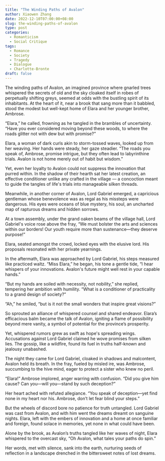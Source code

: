 ```yaml
---
title: "The Winding Paths of Avalon"
author: Xiaowen Zhang
date: 2022-12-10T07:00:00+08:00
slug: the-winding-paths-of-avalon
type: post
categories:
  - Romanticism
  - Social Critique
tags:
  - Romance
  - Society
  - Tragedy
  - Dialogue
  - Charlotte-Bronte
draft: false
---
```


The winding paths of Avalon, an imagined province where gnarled trees whispered the secrets of old and the sky cloaked itself in robes of perpetually shifting greys, seemed at odds with the bustling spirit of its inhabitants. At the heart of it, near a brook that sang more than it babbled, stood the modest but well-kept home of Elara and her younger brother, Ambrose.

“Elara,” he called, frowning as he tangled in the brambles of uncertainty. “Have you ever considered moving beyond these woods, to where the roads glitter not with dew but with promise?”

Elara, a woman of dark curls akin to storm-tossed waves, looked up from her weaving. Her hands were steady, her gaze steadier. “The roads you speak of, Ambrose, promise intrigue, but they often lead to labyrinthine trials. Avalon is not home merely out of habit but wisdom.”

Yet, even her loyalty to Avalon could not suppress the innovation that purred within. In the shadow of their hearth sat her latest creation, an effective conditioner unlike any crafted in the village — a concoction meant to guide the tangles of life's trials into manageable silken threads.

Meanwhile, in another corner of Avalon, Lord Gabriel emerged, a capricious gentleman whose benevolence was as regal as his missteps were dangerous. His eyes were oceans of blue mystery, his soul, an uncharted map of rapturous dreams and hidden sorrows.

At a town assembly, under the grand oaken beams of the village hall, Lord Gabriel's voice rose above the fray, “We must bolster the arts and sciences within our borders! Our youth require more than sustenance—they deserve purpose!”

Elara, seated amongst the crowd, locked eyes with the elusive lord. His proposals resonated with her private yearnings.

In the aftermath, Elara was approached by Lord Gabriel, his steps measured like practiced waltz. “Miss Elara,” he began, his tone a gentle tide, “I hear whispers of your innovations. Avalon's future might well rest in your capable hands.”

“But my hands are soiled with necessity, not nobility,” she replied, tempering her ambition with humility. “What is a conditioner of practicality to a grand design of society?”

“Ah,” he smiled, “but is it not the small wonders that inspire great visions?”

So sprouted an alliance of whispered counsel and shared endeavor. Elara’s efficacious balm became the talk of Avalon, igniting a flame of possibility beyond mere vanity, a symbol of potential for the province’s prosperity.

Yet, whispered rumors grew as swift as hope's spreading wings. Accusations against Lord Gabriel claimed he wove promises from silken lies. The gossip, like a wildfire, found its fuel in truths half-known and jealousy unabashed.

The night they came for Lord Gabriel, cloaked in shadows and malcontent, Avalon held its breath. In the fray, fueled by misled ire, was Ambrose, succumbing to the hive mind, eager to protect a sister who knew no peril.

“Elara!” Ambrose implored, anger warring with confusion. “Did you give him cause? Can you—will you—stand by such deception?”

Her heart ached with refuted allegiance. “You speak of deception—yet find none in my heart nor his. Ambrose, don’t let fear blind your steps.”

But the wheels of discord bore no patience for truth untangled. Lord Gabriel was cast from Avalon, and with him went the dreams dreamt on sanguine nights. Elara, left with the embers of innovation and a home at once familiar and foreign, found solace in memories, yet none in what could have been.

Alone by the brook, as Avalon’s truths tangled like her waves of night, Elara whispered to the overcast sky, “Oh Avalon, what tales your paths do spin.”

Her words, met with silence, sank into the earth, nurturing seeds of reflection in a landscape drenched in the bittersweet notes of lost dreams.
